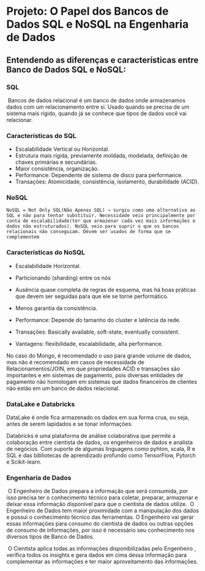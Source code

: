 # Projeto: O Papel dos Bancos de Dados SQL e NoSQL na Engenharia de Dados



## Entendendo as diferenças e características entre Banco de Dados SQL e NoSQL:



### SQL

​	Bancos de dados relacional é um banco de dados onde armazenamos dados com um relacionamento entre si. Usado quando se precisa de um sistema mais rígido, quando já se conhece que tipos de dados você vai relacionar.

### Características do SQL

- Escalabilidade Vertical ou Horizontal.
- Estrutura mais rígida, previamente moldada, modelada, definição de chaves primárias e secundárias.
- Maior consistência, organização.
- Performance: Dependente de sistema de disco para performance.
- Transações: Atomicidade, consistência, isolamento, durabilidade (ACID).

### NoSQL

    NoSQL = Not Only SQL(Não Apenas SQL) → surgiu como uma alternativa ao SQL e não para tentar substituir. Necessidade veio principalmente por conta de escalabilidade(ter que armazenar cada vez mais informações e dados não estruturados). NoSQL veio para suprir o que os bancos relacionais não conseguiam. Devem ser usados de forma que se complementem

### Características do NoSQL

- Escalabilidade Horizontal.

- Particionando (sharding) entre os nós

- Ausência quase completa de regras de esquema, mas há boas práticas que devem ser seguidas para que ele se torne performático.

- Menos garantia da consistência.

- Performance: Depende do tamanho do cluster e latência da rede.

- Transações: Basically available, soft-state, eventually consistent.

- Vantagens: flexibilidade, escalabilidade, alta performance.

  

No caso do Mongo, é recomendado o uso para grande volume de dados, mas não é recomendado em casos de necessidade de Relacionamentos/JOIN, em que propriedades ACID e transações são importantes e em sistemas de pagamento, pois diversas entidades de pagamento não homologam em sistemas que dados financeiros de clientes não estão em um banco de dados relacional.

### DataLake e Databricks

DataLake é onde fica armazenado os dados em sua forma crua, ou seja, antes de serem lapidados e se tonar informações.

Databricks é uma plataforma de análise colaborativa que permite a colaboração entre cientista de dados, os engenheiros de dados e analista de negócios. Com suporte de algumas linguagens como pyhton, scala, R e SQL e das bibliotecas de aprendizado profundo como TensorFlow, Pytorch e Scikit-learn.

### Engenharia de Dados

​	O Engenheiro de Dados prepara a informação que será consumida, por isso precisa ter o conhecimento técnico para coletar, preparar, armazenar e deixar essa informação disponível para que o cientista de dados utilize.
​	O Engenheiro de Dados tem maior proximidade com a manipulação dos dados e possui o conhecimento técnico das ferramentas.
​	O Engenheiro vai gerar essas informações para consumo do cientista de dados ou outras opções de consumo de informações, por isso é necessário seu conhecimento nos diversos tipos de Banco de Dados.

​	O Cientista aplica todas as informações disponibilizadas pelo Engenheiro , verifica todos os insights  e gera dados em cima dessa informação para complementar as informações e ter maior aproveitamento das informações.

